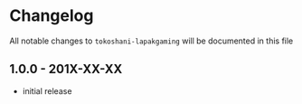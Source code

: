 # Changelog

All notable changes to `tokoshani-lapakgaming` will be documented in this file

## 1.0.0 - 201X-XX-XX

- initial release
